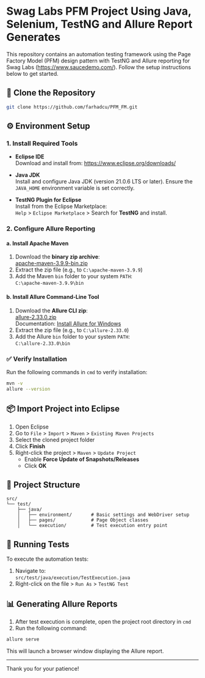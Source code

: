 # Swag Labs PFM Project Using Java, Selenium, TestNG and Allure Report Generates

This repository contains an automation testing framework using the Page Factory Model (PFM) design pattern with TestNG and Allure reporting for Swag Labs (https://www.saucedemo.com/). Follow the setup instructions below to get started.

## 📁 Clone the Repository

```bash
git clone https://github.com/farhadcu/PFM_FM.git
```

## ⚙️ Environment Setup

### 1. Install Required Tools

- **Eclipse IDE**  
  Download and install from: https://www.eclipse.org/downloads/

- **Java JDK**  
  Install and configure Java JDK (version 21.0.6 LTS or later). Ensure the `JAVA_HOME` environment variable is set correctly.

- **TestNG Plugin for Eclipse**  
  Install from the Eclipse Marketplace:  
  `Help` > `Eclipse Marketplace` > Search for **TestNG** and install.

### 2. Configure Allure Reporting

#### a. Install Apache Maven

1. Download the **binary zip archive**:  
   [apache-maven-3.9.9-bin.zip](https://maven.apache.org/download.cgi)
2. Extract the zip file (e.g., to `C:\apache-maven-3.9.9`)
3. Add the Maven `bin` folder to your system `PATH`:  
   `C:\apache-maven-3.9.9\bin`

#### b. Install Allure Command-Line Tool

1. Download the **Allure CLI zip**:  
   [allure-2.33.0.zip](https://github.com/allure-framework/allure2/releases/tag/2.33.0)  
   Documentation: [Install Allure for Windows](https://allurereport.org/docs/install-for-windows/)
2. Extract the zip file (e.g., to `C:\allure-2.33.0`)
3. Add the Allure `bin` folder to your system `PATH`:  
   `C:\allure-2.33.0\bin`

### ✅ Verify Installation

Run the following commands in `cmd` to verify installation:

```bash
mvn -v
allure --version
```

## 📦 Import Project into Eclipse

1. Open Eclipse
2. Go to `File` > `Import` > `Maven` > `Existing Maven Projects`
3. Select the cloned project folder
4. Click **Finish**
5. Right-click the project > `Maven` > `Update Project`
   - Enable **Force Update of Snapshots/Releases**
   - Click **OK**

## 📂 Project Structure

```
src/
└── test/
    ├── java/
    │   ├── environment/       # Basic settings and WebDriver setup
    │   ├── pages/             # Page Object classes
    │   └── execution/         # Test execution entry point
```

## 🚀 Running Tests

To execute the automation tests:

1. Navigate to:  
   `src/test/java/execution/TestExecution.java`
2. Right-click on the file > `Run As` > `TestNG Test`

## 📊 Generating Allure Reports

1. After test execution is complete, open the project root directory in `cmd`
2. Run the following command:

```bash
allure serve
```

This will launch a browser window displaying the Allure report.

---

Thank you for your patience!

